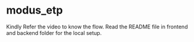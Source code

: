 # modus_etp

Kindly Refer the video to know the flow.
Read the README file in frontend and backend folder for the local setup.